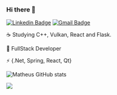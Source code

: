 ### Hi there 👋


[![Linkedin Badge](https://img.shields.io/badge/linkedin-%230077B5.svg?&style=flat-square&logo=linkedin&logoColor=white)](https://www.linkedin.com/in/mtlmacedo/) 
[![Gmail Badge](https://img.shields.io/badge/-mtlmacedo@gmail.com-c14438?style=flat-square&logo=Gmail&logoColor=white&link=mailto:mtlmacedo/@gmail.com)](mailto:mtlmacedo@gmail.com)


:coffee: Studying C++, Vulkan, React and Flask.

:rocket: FullStack Developer 

:zap: {.Net, Spring, React, Qt}

![Matheus GitHub stats](https://github-readme-stats.vercel.app/api?username=mtlmacedo&show_icons=true&theme=calm) 

![](https://komarev.com/ghpvc/?username=mtlmacedo&color=006bed)








<!--
**mtlmacedo/mtlmacedo** is a ✨ _special_ ✨ repository because its `README.md` (this file) appears on your GitHub profile.

Here are some ideas to get you started:

- 🔭 I’m currently working on ...
- 🌱 I’m currently learning ...
- 👯 I’m looking to collaborate on ...
- 🤔 I’m looking for help with ...
- 💬 Ask me about ...
- 📫 How to reach me: ...
- 😄 Pronouns: ...
- ⚡ Fun fact: ...
-->
